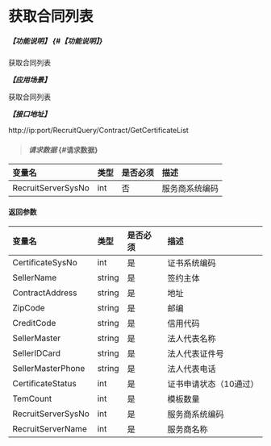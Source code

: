 # 获取合同列表
##### _【功能说明】_ {#【功能说明】}

获取合同列表


_**【应用场景】**_

获取合同列表


_**【接口地址】**_

http://ip:port/RecruitQuery/Contract/GetCertificateList

> #### _请求数据_ {#请求数据}

| 变量名 | 类型 | 是否必须 | 描述 |
| :--- | :--- | :--- | :--- |
| RecruitServerSysNo| int | 否 | 服务商系统编码 |



#### 返回参数

| 变量名 | 类型 | 是否必须 | 描述 |
| :--- | :--- | :--- | :--- |
| CertificateSysNo| int | 是 | 证书系统编码 |
| SellerName| string| 是 | 签约主体 |
| ContractAddress| string| 是 | 地址 |
| ZipCode| string| 是 | 邮编 |
| CreditCode| string| 是 | 信用代码 |
| SellerMaster| string| 是 | 法人代表名称 |
| SellerIDCard| string| 是 | 法人代表证件号 |
| SellerMasterPhone| string| 是 | 法人代表电话 |
| CertificateStatus| int | 是 | 证书申请状态（10通过） |
| TemCount| int | 是 | 模板数量|
| RecruitServerSysNo| int | 是 | 服务商系统编码 |
| RecruitServerName| int | 是 | 服务商名称 |
